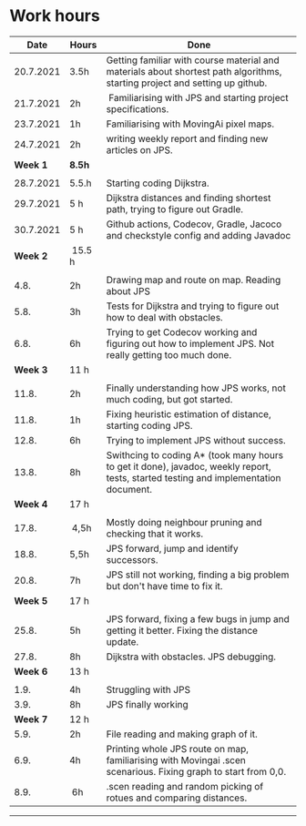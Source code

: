 # Work hours

Date | Hours | Done
-----|-------|-----
20.7.2021 | 3.5h | Getting familiar with course material and materials about shortest path algorithms, starting project and setting up github.
21.7.2021 | 2h | Familiarising with JPS and starting project specifications.
23.7.2021 | 1h | Familiarising with MovingAi pixel maps. 
24.7.2021 | 2h  | writing weekly report and finding new articles on JPS.
**Week 1** | **8.5h**
| | 
28.7.2021 | 5.5.h | Starting coding Dijkstra. 
29.7.2021 | 5 h | Dijkstra distances and finding shortest path, trying to figure out Gradle. 
30.7.2021 | 5 h | Github actions, Codecov, Gradle, Jacoco and checkstyle config and adding Javadoc
**Week 2** | 15.5 h |
||
4.8. | 2h | Drawing map and route on map. Reading about JPS
5.8. | 3h | Tests for Dijkstra and trying to figure out how to deal with obstacles.
6.8. | 6h | Trying to get Codecov working and figuring out how to implement JPS. Not really getting too much done. 
**Week 3** | 11 h |
||
11.8. | 2h | Finally understanding how JPS works, not much coding, but got started.
11.8. | 1h | Fixing heuristic estimation of distance, starting coding JPS. 
12.8. | 6h | Trying to implement JPS without success.
13.8. | 8h | Swithcing to coding A* (took many hours to get it done), javadoc, weekly report, tests, started testing and implementation document.
**Week 4** | 17 h |
||
17.8. | 4,5h | Mostly doing neighbour pruning and checking that it works.
18.8. | 5,5h | JPS forward, jump and identify successors.
20.8. | 7h | JPS still not working, finding a big problem but don't have time to fix it. 
**Week 5** | 17 h | 
||
25.8. | 5h | JPS forward, fixing a few bugs in jump and getting it better. Fixing the distance update. 
27.8. | 8h | Dijkstra with obstacles. JPS debugging. 
**Week 6** | 13 h|
||
1.9. | 4h | Struggling with JPS
3.9. | 8h | JPS finally working
**Week 7** | 12 h|
5.9. | 2h | File reading and making graph of it.
6.9. | 4h | Printing whole JPS route on map, familiarising with Movingai .scen  scenarious. Fixing graph to start from 0,0.
8.9. | 6h | .scen reading and random picking of rotues and comparing distances. 
-------------------
